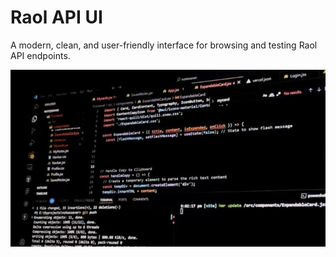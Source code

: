 # Raol API UI

A modern, clean, and user-friendly interface for browsing and testing Raol API endpoints.

![Raol API UI Screenshot](/src/banner.jpg)
